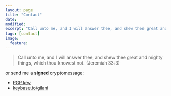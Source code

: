 ```yaml
---
layout: page
title: "Contact"
date:
modified:
excerpt: "Call unto me, and I will answer thee, and shew thee great and mighty things, which thou knowest not (Jeremiah 33:3)"
tags: [contact]
image:
  feature:
---
```


>Call unto me, and I will answer thee, and shew thee great and mighty things, which thou knowest not. (Jeremiah 33:3)

<a href="http://twitter.com/amingilani" target="_blank"><i class="fa fa-twitter-square"></i></a>
<a href="http://facebook.com/aminshahgilani" target="_blank"><i class="fa fa-facebook-square"></i></a>
<a href="http://plus.google.com/+aminshahgilani" target="_blank"><i class="fa fa-google-plus-square"></i></a>
<a href="http://instagram.com/amingilani" target="_blank"><i class="fa fa-instagram"></i></a>
<a href="http://github.com/amingilani" target="_blank"><i class="fa fa-github"></i></a>

or send me a **signed** cryptomessage:

+ [PGP key](http://gilani.me/key.asc)
+ [keybase.io/gilani](https://keybase.io/gilani)

